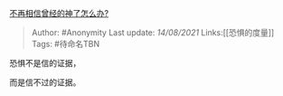 [不再相信曾经的神了怎么办?](https://www.zhihu.com/question/452617540/answer/1814490681)

> Author: #Anonymity
> Last update: *14/08/2021*
> Links:[[恐惧的度量]]
> Tags:  #待命名TBN

恐惧不是信的证据，

而是信不过的证据。

